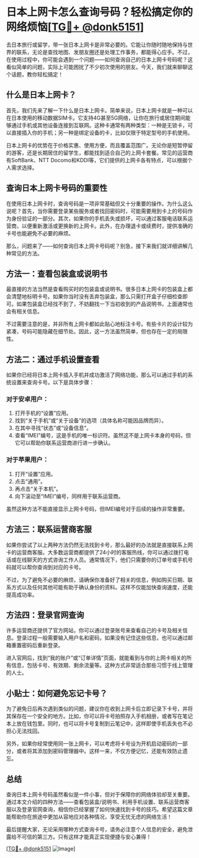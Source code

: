 # 日本上网卡怎么查询号码？轻松搞定你的网络烦恼[[TG💪+ @donk5151](https://t.me/s/donk5151)]

去日本旅行或留学，带一张日本上网卡是非常必要的。它能让你随时随地保持与世界的联系，无论是查找地图、发朋友圈还是处理工作事务，都能得心应手。不过，在使用过程中，你可能会遇到一个问题——如何查询自己的日本上网卡号码呢？这看似简单的问题，实际上可能困扰了不少初次使用的朋友。今天，我们就来聊聊这个话题，教你轻松搞定！

## 什么是日本上网卡？

首先，我们先来了解一下什么是日本上网卡。简单来说，日本上网卡就是一种可以在日本使用的移动数据SIM卡。它支持4G甚至5G网络，让你在旅行或居住期间能够通过手机或其他设备连接到互联网。这种卡通常有两种类型：一种是无锁卡，可以直接插入你的手机；另一种是绑定设备的卡，比如仅限于特定型号的手机使用。

日本上网卡的优势在于价格实惠、使用方便，而且覆盖范围广。无论你是短暂停留的游客，还是长期居住的留学生，都能找到适合自己的上网卡套餐。常见的运营商有SoftBank、NTT Docomo和KDDI等，它们提供的上网卡各有特点，可以根据个人需求选择。

## 查询日本上网卡号码的重要性

在使用日本上网卡时，查询号码是一项非常基础但又十分重要的操作。为什么这么说呢？首先，当你需要登录某些服务或者找回密码时，可能需要用到卡上的号码作为身份验证的一部分。其次，如果你的手机丢失或损坏，可以通过客服电话联系运营商，以便重新激活或更换新的上网卡。此外，在办理退卡或续费时，提供准确的卡号也能避免不必要的麻烦。

那么，问题来了——如何查询日本上网卡号码呢？别急，接下来我们就详细讲解几种常见的方法。

## 方法一：查看包装盒或说明书

最直接的方法当然是查看购买时的包装盒或说明书。很多日本上网卡的包装盒上都会清楚地标明卡号。如果你当时没有丢弃包装盒，那么只需打开盒子仔细检查即可。如果包装盒已经找不到了，不妨翻找一下当初收到的产品说明书，上面通常也会有相关信息。

不过需要注意的是，并非所有上网卡都如此贴心地标注卡号。有些卡片的设计较为紧凑，号码可能隐藏在细节处。因此，这一方法虽然简单，但也存在一定的局限性。

## 方法二：通过手机设置查看

如果你已经将日本上网卡插入手机并成功激活了网络功能，那么可以通过手机的系统设置来查询卡号。以下是具体步骤：

### 对于安卓用户：
1. 打开手机的“设置”应用。
2. 找到“关于手机”或“关于设备”的选项（具体名称可能因品牌而异）。
3. 在其中寻找“状态”或“设备信息”。
4. 查看“IMEI”编号，这是手机的唯一标识符。虽然这不是上网卡本身的号码，但它可以帮助你联系运营商进行进一步确认。

### 对于苹果用户：
1. 打开“设置”应用。
2. 点击“通用”。
3. 再点击“关于本机”。
4. 向下滚动至“IMEI”编号，同样用于联系运营商。

虽然这种方法不能直接显示上网卡号码，但IMEI编号对于后续的操作非常重要。

## 方法三：联系运营商客服

如果你尝试了以上两种方法仍然无法找到卡号，那么最好的办法就是直接联系上网卡的运营商客服。大多数运营商都提供了24小时的客服热线，你可以通过拨打电话或在线聊天的方式咨询工作人员。通常情况下，他们只需要你的订单号或手机号码就可以帮你查询到对应的卡号。

不过，为了避免不必要的麻烦，请确保你准备好了相关的信息，例如购买日期、联系方式以及任何其他可能有助于确认身份的资料。这样不仅能加快查询速度，还能提高成功率。

## 方法四：登录官网查询

许多运营商还提供了官方网站，你可以通过登录账号来查看自己的卡号及相关信息。登录过程一般需要输入用户名和密码，如果没有记住这些信息，也可以通过邮箱重置密码后重新登录。

进入官网后，找到“我的账户”或“订单详情”页面，就能看到与你的上网卡相关的所有信息，包括卡号、有效期、剩余流量等。这种方式非常适合那些习惯于线上管理的人士。

## 小贴士：如何避免忘记卡号？

为了避免日后再次遇到类似的问题，建议你在收到上网卡后立即记录下卡号，并将其保存在一个安全的地方。比如，你可以将卡号拍照存入手机相册，或者写在笔记本上放在钱包里。同时，也可以将卡号复制到云笔记中，这样即使手机丢失也不必担心无法找回。

另外，如果你经常使用同一张上网卡，可以考虑将卡号设为开机启动密码的一部分，或者将其添加到密码管理器中。这样一来，不仅方便记忆，还能有效防止遗忘。

## 总结

查询日本上网卡号码虽然看似是一件小事，但对于保障你的网络体验却至关重要。通过本文介绍的四种方法——查看包装盒/说明书、利用手机设置、联系运营商客服以及登录官网查询，相信你已经掌握了如何快速找到卡号的技巧。希望这篇文章能帮助你在旅途中更加从容地应对各种情况，享受无忧无虑的网络生活！

最后提醒大家，无论采用哪种方式查询卡号，请务必注意个人信息的安全，避免泄露给不可信的第三方。只有这样才能真正实现便捷与安心兼得！

[[TG💪+ @donk5151](https://t.me/s/donk5151) ![Image](https://i.postimg.cc/rwNCRYN7/Snipaste-2025-04-30-17-27-05.png)]